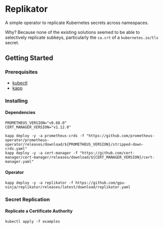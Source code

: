 # Replikator

A simple operator to replicate Kubernetes secrets across namespaces.

Why? Because none of the existing solutions seemed to be able to selectively replicate subkeys, particularly the `ca.crt` of a `kubernetes.io/tls` secret.

## Getting Started

### Prerequisites

* [kubectl](https://kubernetes.io/docs/tasks/tools/install-kubectl/)
* [kapp](https://carvel.dev/kapp/)

### Installing

#### Dependencies

```shell
PROMETHEUS_VERSION="v0.68.0"
CERT_MANAGER_VERSION="v1.12.0"

kapp deploy -y -a prometheus-crds -f "https://github.com/prometheus-operator/prometheus-operator/releases/download/${PROMETHEUS_VERSION}/stripped-down-crds.yaml"
kapp deploy -y -a cert-manager -f "https://github.com/cert-manager/cert-manager/releases/download/${CERT_MANAGER_VERSION}/cert-manager.yaml"
```

#### Operator

```shell
kapp deploy -y -a replikator -f https://github.com/gpu-ninja/replikator/releases/latest/download/replikator.yaml
```

### Secret Replication

#### Replicate a Certificate Authority

```shell
kubectl apply -f examples
```